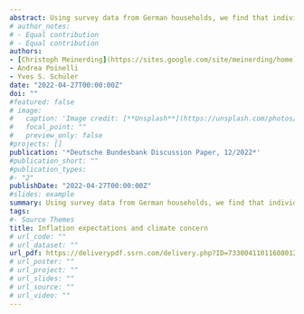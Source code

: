 ```yaml
---
abstract: Using survey data from German households, we find that individuals with lower climate concern tend to have higher inflation expectations up to five years ahead. This correlation is most pronounced among individuals with extremely high inflation expectations. Evaluating candidate explanations, we find that part of the link between climate concern and inflation expectations can be associated with individuals' perceived exposures to climate-related risks and with their distrust in the central bank. Overall, our results suggest that climate change perceptions matter for inflation expectations.
# author_notes:
# - Equal contribution
# - Equal contribution
authors:
- [Christoph Meinerding](https://sites.google.com/site/meinerding/home)
- Andrea Poinelli
- Yves S. Schüler
date: "2022-04-27T00:00:00Z"
doi: ""
#featured: false
# image:
#   caption: 'Image credit: [**Unsplash**](https://unsplash.com/photos/jdD8gXaTZsc)'
#   focal_point: ""
#   preview_only: false
#projects: []
publication: '*Deutsche Bundesbank Discussion Paper, 12/2022*'
#publication_short: ""
#publication_types:
#- "2"
publishDate: "2022-04-27T00:00:00Z"
#slides: example
summary: Using survey data from German households, we find that individuals with lower climate concern tend to have higher inflation expectations up to five years ahead. This correlation is most pronounced among individuals with extremely high inflation expectations. Evaluating candidate explanations, we find that part of the link between climate concern and inflation expectations can be associated with individuals' perceived exposures to climate-related risks and with their distrust in the central bank. Overall, our results suggest that climate change perceptions matter for inflation expectations.
tags:
#- Source Themes
title: Inflation expectations and climate concern
# url_code: ""
# url_dataset: ""
url_pdf: https://deliverypdf.ssrn.com/delivery.php?ID=733004110116080121096069064012097090020064018031086020031019037057033120032005024001100102015011116100072067029029122069103060008071094013019088107075125094072121069018120024010006098094098123125070126095072093&EXT=pdf&INDEX=TRUE
# url_poster: ""
# url_project: ""
# url_slides: ""
# url_source: ""
# url_video: ""
---
```


